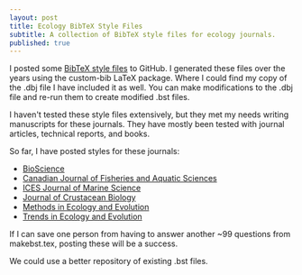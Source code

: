 ```yaml
---
layout: post
title: Ecology BibTeX Style Files
subtitle: A collection of BibTeX style files for ecology journals.
published: true
---
```


I posted some [BibTeX style files] to GitHub. I generated these files over the years using the custom-bib LaTeX package. Where I could find my copy of the .dbj file I have included it as well. You can make modifications to the .dbj file and re-run them to create modified .bst files.

I haven't tested these style files extensively, but they met my needs writing manuscripts for these journals. They have mostly been tested with journal articles, technical reports, and books.

So far, I have posted styles for these journals:
- [BioScience](https://github.com/seananderson/bst/blob/master/bioscience.bst)
- [Canadian Journal of Fisheries and Aquatic Sciences](https://github.com/seananderson/bst/blob/master/cjfas.bst)
- [ICES Journal of Marine Science](https://github.com/seananderson/bst/blob/master/icesjms.bst)
- [Journal of Crustacean Biology](https://github.com/seananderson/bst/blob/master/jcrustbiol.bst)
- [Methods in Ecology and Evolution](https://github.com/seananderson/bst/blob/master/mee.bst)
- [Trends in Ecology and Evolution](https://github.com/seananderson/bst/blob/master/tree.bst)

If I can save one person from having to answer another ~99 questions from makebst.tex, posting these will be a success. 

We could use a better repository of existing .bst files.

[custom-bib]: http://www.ctan.org/tex-archive/macros/latex/contrib/custom-bib/
[BibTeX style files]: https://github.com/seananderson/bst

